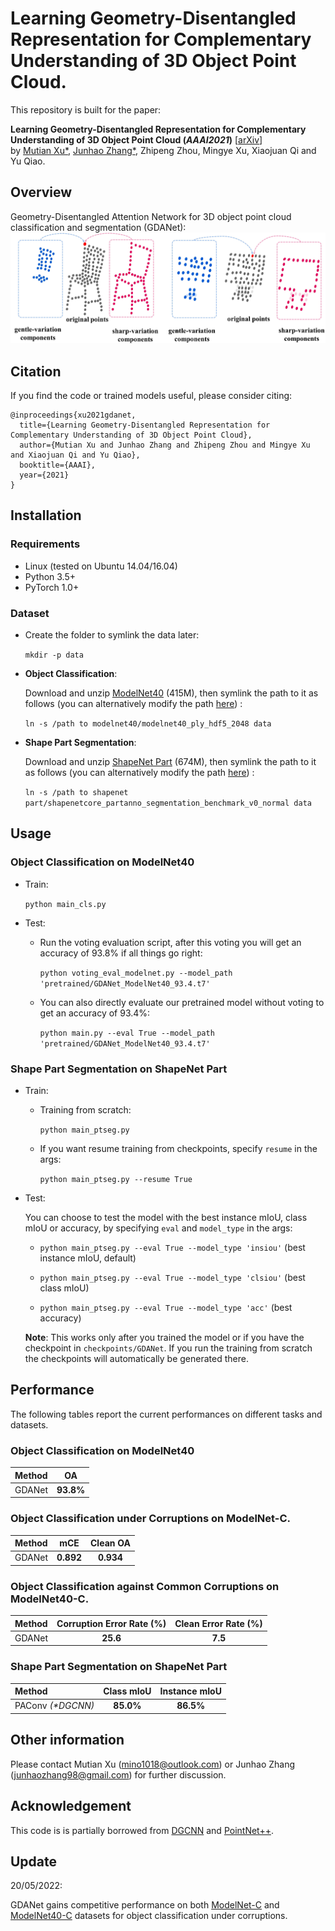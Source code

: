 # Learning Geometry-Disentangled Representation for Complementary Understanding of 3D Object Point Cloud.
This repository is built for the paper:

__Learning Geometry-Disentangled Representation for Complementary Understanding of 3D Object Point Cloud (_AAAI2021_)__ [[arXiv](https://arxiv.org/abs/2012.10921)]
<br>
by [Mutian Xu*](https://mutianxu.github.io/), [Junhao Zhang*](https://junhaozhang98.github.io/), Zhipeng Zhou, Mingye Xu, Xiaojuan Qi and Yu Qiao.


## Overview
Geometry-Disentangled Attention Network for 3D object point cloud classification and segmentation (GDANet):
<img src = './imgs/GDANet.jpg' width = 800>

## Citation
If you find the code or trained models useful, please consider citing:

    @inproceedings{xu2021gdanet,
      title={Learning Geometry-Disentangled Representation for Complementary Understanding of 3D Object Point Cloud}, 
      author={Mutian Xu and Junhao Zhang and Zhipeng Zhou and Mingye Xu and Xiaojuan Qi and Yu Qiao},
      booktitle={AAAI},
      year={2021}
    }


## Installation


### Requirements
* Linux (tested on Ubuntu 14.04/16.04)
* Python 3.5+
* PyTorch 1.0+

### Dataset
* Create the folder to symlink the data later:

    `mkdir -p data`

* __Object Classification__:

    Download and unzip [ModelNet40](https://shapenet.cs.stanford.edu/media/modelnet40_ply_hdf5_2048.zip) (415M), then symlink the path to it as follows (you can alternatively modify the path [here](https://github.com/mutianxu/GDANet/blob/main/util/data_util.py#L12)) :

    `ln -s /path to modelnet40/modelnet40_ply_hdf5_2048 data`

* __Shape Part Segmentation__:

    Download and unzip [ShapeNet Part](https://shapenet.cs.stanford.edu/media/shapenetcore_partanno_segmentation_benchmark_v0_normal.zip) (674M), then symlink the path to it as follows (you can alternatively modify the path [here](https://github.com/mutianxu/GDANet/blob/main/util/data_util.py#L70)) :

    `ln -s /path to shapenet part/shapenetcore_partanno_segmentation_benchmark_v0_normal data`

## Usage

### Object Classification on ModelNet40
* Train:

    `python main_cls.py`

* Test:
    * Run the voting evaluation script, after this voting you will get an accuracy of 93.8% if all things go right:

        `python voting_eval_modelnet.py --model_path 'pretrained/GDANet_ModelNet40_93.4.t7'`

    * You can also directly evaluate our pretrained model without voting to get an accuracy of 93.4%:

        `python main.py --eval True --model_path 'pretrained/GDANet_ModelNet40_93.4.t7'`

### Shape Part Segmentation on ShapeNet Part
* Train:
    * Training from scratch:

        `python main_ptseg.py`

    * If you want resume training from checkpoints, specify `resume` in the args:

        `python main_ptseg.py --resume True`

* Test:

    You can choose to test the model with the best instance mIoU, class mIoU or accuracy, by specifying `eval` and `model_type` in the args:

    * `python main_ptseg.py --eval True --model_type 'insiou'` (best instance mIoU, default)

    * `python main_ptseg.py --eval True --model_type 'clsiou'` (best class mIoU)

    * `python main_ptseg.py --eval True --model_type 'acc'` (best accuracy)

    **Note**: This works only after you trained the model or if you have the checkpoint in `checkpoints/GDANet`. If you run the training from scratch the checkpoints will automatically be generated there.
 

## Performance
The following tables report the current performances on different tasks and datasets.

### Object Classification on ModelNet40

| Method | OA |
| :--- | :---: |
| GDANet      | **93.8%** |

### Object Classification under Corruptions on ModelNet-C.
| Method |  mCE | Clean OA |
| :--- | :---: | :---: |
| GDANet    | **0.892** | **0.934** |

### Object Classification against Common Corruptions on ModelNet40-C.
| Method |  Corruption Error Rate (%) | Clean Error Rate (%) |
| :--- | :---: | :---: |
| GDANet    | **25.6** | **7.5** |


### Shape Part Segmentation on ShapeNet Part
| Method |  Class mIoU | Instance mIoU |
| :--- | :---: | :---: |
| PAConv _(*DGCNN)_    | **85.0%** | **86.5%** |

## Other information

Please contact Mutian Xu (mino1018@outlook.com) or Junhao Zhang (junhaozhang98@gmail.com) for further discussion.

## Acknowledgement
This code is is partially borrowed from [DGCNN](https://github.com/WangYueFt/dgcnn) and [PointNet++](https://github.com/charlesq34/pointnet2).  

## Update

20/05/2022:

GDANet gains competitive performance on both [ModelNet-C](https://github.com/jiawei-ren/ModelNet-C) and [ModelNet40-C](https://github.com/jiachens/ModelNet40-C) datasets for object classification under corruptions.
